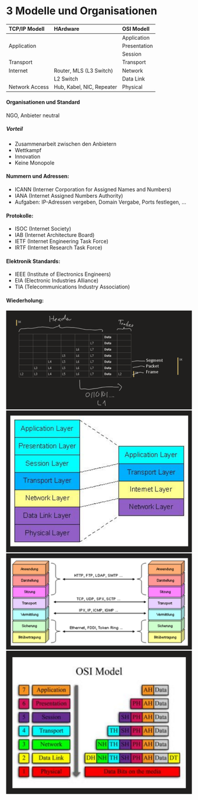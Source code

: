 3 Modelle und Organisationen
============================

| TCP/IP Modell | HArdware | OSI Modell |
|:--- |:--- |:--- |
|   |   | Application |
| Application |   | Presentation |
|   |   | Session |
| Transport |   | Transport |
| Internet | Router, MLS (L3 Switch) | Network |
|   | L2 Switch | Data Link |
| Network Access | Hub, Kabel, NIC, Repeater | Physical |

#### Organisationen und Standard
NGO, Anbieter neutral

##### Vorteil
- Zusammenarbeit zwischen den Anbietern
- Wettkampf
- Innovation
- Keine Monopole

#### Nummern und Adressen:
- ICANN (Interner Corporation for Assigned Names and Numbers)
- IANA (Internet Assigned Numbers Authority)
- Aufgaben: IP-Adressen vergeben, Domain Vergabe, Ports festlegen, …

#### Protokolle:
- ISOC (Internet Society)
- IAB (Internet Architecture Board)
- IETF (Internet Engineering Task Force)
- IRTF (Internet Research Task Force)

#### Elektronik Standards:
- IEEE (Institute of Electronics Engineers)
- EIA (Electronic Industries Alliance)
- TIA (Telecommunications Industry Association)

#### Wiederholung:
![Wiederholung_NWES001.png](./images/Wiederholung_NWES001.png)
![Wiederholung_NWES002.png](./images/Wiederholung_NWES002.png)
![Wiederholung_NWES003.png](./images/Wiederholung_NWES003.png)
![Wiederholung_NWES004.png](./images/Wiederholung_NWES004.png)
